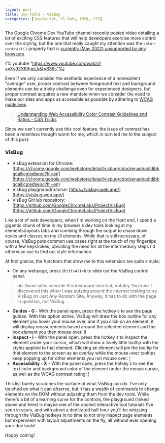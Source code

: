 ```yaml
---
layout: post
title: Joy Tools - VisBug
categories: [JavaScript, VS Code, HTML, CSS]
---
```

The Google Chrome Dev YouTube channel recently posted video detailing a lot of exciting CSS features that will help developers exercise more control over the styling, but the one that really caught my attention was the `color-contrast()` property that is [currently (May 2022) unsupported by *any* browsers](https://developer.mozilla.org/en-US/docs/Web/CSS/color_value/color-contrast). 

{% youtube "https://www.youtube.com/watch?v=Xy9ZXRRgpLk&t=636s"%}

Even if we only consider the aesthetic experience of a nonexistent "average" user, proper contrast between foreground text and background elements can be a tricky challenge even for experienced designers, but proper contrast acquires a new mandate when we consider the need to make our sites and apps as accessible as possible by adhering to [WCAG guidelines](https://www.w3.org/TR/WCAG21/). 

> [Understanding Web Accessibility Color Contrast Guidelines and Ratios - CSS Tricks](https://css-tricks.com/understanding-web-accessibility-color-contrast-guidelines-and-ratios/)

Since we can't currently use this cool feature, the issue of contrast has been a relentless thought worm for me, which in turn led me to the subject of this post: 

### VisBug

* VisBug extension for Chrome: [https://chrome.google.com/webstore/detail/visbug/cdockenadnadldjbbgcallicgledbeoc?hl=en](https://chrome.google.com/webstore/detail/visbug/cdockenadnadldjbbgcallicgledbeoc?hl=en)
* VisBug playground/tutorial: [https://visbug.web.app/](https://visbug.web.app/)
* VisBug GitHub repository: [https://github.com/GoogleChromeLabs/ProjectVisBug](https://github.com/GoogleChromeLabs/ProjectVisBug)

Like a lot of web developers, when I'm working on the front end, I spend a gigantic chunk of time in my browser's dev tools looking at my elements/layouts tabs and combing through the output to chase down styles and classes on my UI elements. While that is still necessary, of course, VisBug puts common use cases right at the touch of my fingertips with a few keystrokes, obviating the need for all the intermediary steps I'd otherwise use to find out style information. 

At first glance, the functions that drew me to this extension are quite simple:
* On any webpage, press `Shift+Alt+D` to slide out the VisBug control panel. 
> nb. Some sites override this keyboard shortcut, notably YouTube. I discovered this when I was putzing around the internet looking to try VisBug on Just Any Random Site. Anyway, it has to do with the page in question, not VisBug. 
* **Guides - G** - With the panel open, press the hotkey `G` to see the page guides. With this option active, VisBug will draw the box outline for any element you hover your mouse over, and if you click on an element, it will display measurements based around the selected element and the box element you then mouse over. 
[!](https://i.imgur.com/1S6HzBm.png)i
* **Inspect - I** - With the panel open, press the hotkey `I` to inspect the element under your cursor, which will show a lovely little tooltip with the styles applied to that element. Clicking an element will pin the tooltip for that element to the screen as an overlay while the mouse-over tooltips keep popping up for other elements you run mouse over. 
[!](https://i.imgur.com/uAskOJf.png)
* **Accessibility - X** - With the panel open, press the hotkey `X` to see the text color and background color of the element under the mouse cursor, as well as the WCAG contrast rating! 
[!](https://i.imgur.com/Q59INoz.png)

This list barely scratches the surface of what VisBug can do. I've only touched on what it can *observe*, but it has a wealth of commands to change elements on the DOM without adjusting them from the dev tools. While there's a bit of a learning curve for the controls, the playground (linked above and here) is maybe one of the coolest interactive tool tutorials I've seen in years, and with about a dedicated half hour you'll be whizzing through the VisBug hotkeys in no time to not only inspect page elements but experiment with layout adjustments on the fly, all without ever opening your dev tools! 

Happy coding! 
